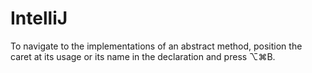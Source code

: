 # IntelliJ

To navigate to the implementations of an abstract method, position the caret at its usage or its name in the declaration and press ⌥⌘B.
